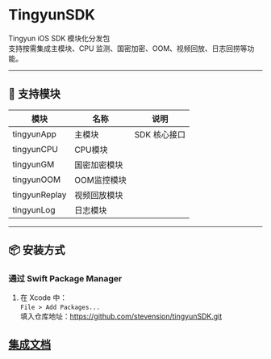 # TingyunSDK

Tingyun iOS SDK 模块化分发包  
支持按需集成主模块、CPU 监测、国密加密、OOM、视频回放、日志回捞等功能。

---

## 🚀 支持模块

| 模块 | 名称 | 说明 |
|------|------|------|
| tingyunApp | 主模块 | SDK 核心接口 |
| tingyunCPU | CPU模块 |
| tingyunGM | 国密加密模块 |
| tingyunOOM | OOM监控模块 |
| tingyunReplay | 视频回放模块 |
| tingyunLog | 日志模块 |

---

## 📦 安装方式

### 通过 Swift Package Manager

1. 在 Xcode 中：  
   `File > Add Packages...`  
   填入仓库地址：https://github.com/stevension/tingyunSDK.git

## [集成文档](https://wukongdoc.tingyun.com/ty-doc/en/docs/doc/RUM/sdk_deploy/iOS/deploy/)
